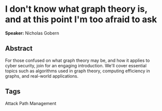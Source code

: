 # I don't know what graph theory is, and at this point I'm too afraid to ask

**Speaker:** Nicholas Gobern

## Abstract

For those confused on what graph theory may be, and how it applies to cyber security, join for an engaging introduction. We'll cover essential topics such as algorithms used in graph theory, computing efficiency in graphs, and real-world applications.

## Tags

Attack Path Management

